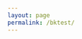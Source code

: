 ```yaml
---
layout: page
permalink: /bktest/
---
```


<!-- Begin BlueKai Tag -->
<iframe name="__bkframe" height="0" width="0" frameborder="0" style="display:none;position:absolute;clip:rect(0px 0px 0px 0px)" src="about:blank"></iframe>
<script type="text/javascript" src="http://tags.bkrtx.com/js/bk-coretag.js"></script>
<script type="text/javascript">
bk_doJSTag(26881, 4);

function receiveMessage(event) {
  ga('set', '&uid', bk_id);
  ga('set', 'dimension1', event.data);
  ga('send', 'pageview');
}

addEventListener('message', receiveMessage, false);

</script>
<!-- End BlueKai Tag -->
